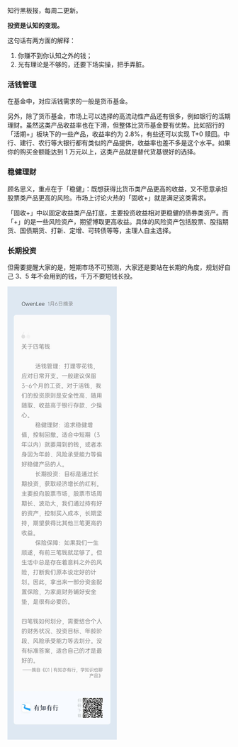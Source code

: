 知行黑板报，每周二更新。

**投资是认知的变现。**

这句话有两方面的解释：
1. 你赚不到你认知之外的钱；
2. 光有理论是不够的，还要下场实操，把手弄脏。

### 活钱管理

在基金中，对应活钱需求的一般是货币基金。

另外，除了货币基金，市场上可以选择的高流动性产品还有很多，例如银行的活期理财。虽然这类产品收益率也在下滑，但整体比货币基金要有优势。比如招行的「活期+」板块下的一些产品，收益率约为 2.8%，有些还可以实现 T+0 赎回。中行、建行、农行等大银行都有类似的产品提供，收益率也差不多是这个水平。如果你的购买金额能达到 1 万元以上，这类产品就是替代货基很好的选择。

### 稳健理财

顾名思义，重点在于「稳健」：既想获得比货币类产品更高的收益，又不愿意承担股票类产品更高的风险。市场上讨论火热的「固收+」就是满足这类需求。

「固收+」中以固定收益类产品打底，主要投资收益相对更稳健的债券类资产。而「+」的是一些风险资产，期望博取更高收益。具体的风险资产包括股票、股指期货、国债期货、打新、定增、可转债等等，主理人自主选择。

### 长期投资

但需要提醒大家的是，短期市场不可预测，大家还是要站在长期的角度，规划好自己 3、5 年不会用到的钱，千万不要短钱长投。

![image](images/four_kinds_money.jpg)
